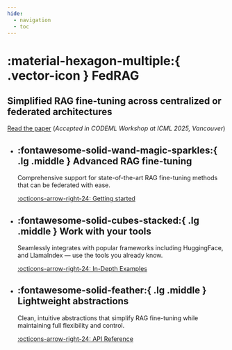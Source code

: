 ```yaml
---
hide:
  - navigation
  - toc
---
```


<!-- markdownlint-disable-file MD041 MD033 MD042 -->

<h1 markdown>
:material-hexagon-multiple:{ .vector-icon } FedRAG
</h1>

## Simplified RAG fine-tuning across centralized or federated architectures

[Read the paper](https://d3ddy8balm3goa.cloudfront.net/papers/fedrag-codeml-icml-2025.pdf)
(_Accepted in CODEML Workshop at ICML 2025, Vancouver_)

<div class="grid cards" markdown>

- <h2>:fontawesome-solid-wand-magic-sparkles:{ .lg .middle } Advanced RAG fine-tuning</h2>

    Comprehensive support for state-of-the-art RAG fine-tuning methods that can
    be federated with ease.

    [:octicons-arrow-right-24: Getting started](getting_started/essentials.md)

- <h2>:fontawesome-solid-cubes-stacked:{ .lg .middle } Work with your tools</h2>

    Seamlessly integrates with popular frameworks including HuggingFace,
    and LlamaIndex — use the tools you already know.

    [:octicons-arrow-right-24: In-Depth Examples](examples/index.md)

- <h2>:fontawesome-solid-feather:{ .lg .middle } Lightweight abstractions</h2>

    Clean, intuitive abstractions that simplify RAG fine-tuning while
    maintaining full flexibility and control.

    [:octicons-arrow-right-24: API Reference](api_reference/index.md)

</div>
